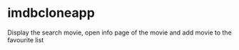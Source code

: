# imdbcloneapp
Display the search movie, open info page of the movie and add movie to the favourite list
